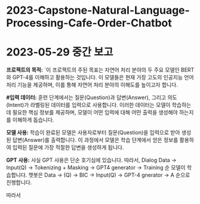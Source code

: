 # 2023-Capstone-Natural-Language-Processing-Cafe-Order-Chatbot

# 2023-05-29 중간 보고
**프로젝트의 목적:**
`이 프로젝트의 주된 목표는 자연어 처리 분야의 두 주요 모델인 BERT와 GPT-4를 이해하고 활용하는 것입니다.
이 모델들은 현재 가장 고도의 인공지능 언어 처리 기능을 제공하며, 이를 통해 자연어 처리 분야의 이해도를 높이고자 합니다.

**#입력 데이터:**
훈련 단계에서는 질문(Question)과 답변(Answer), 그리고 의도(Intent)가 라벨링된 데이터를 입력으로 사용합니다.
이러한 데이터는 모델이 학습하는 데 필요한 핵심 정보를 제공하며, 모델이 어떤 입력에 대해 어떤 출력을 생성해야 하는지를 이해하게 돕습니다.

**모델 사용:**
학습이 완료된 모델은 사용자로부터 질문(Question)을 입력으로 받아 생성된 답변(Answer)를 출력합니다.
이 과정에서 모델은 학습 단계에서 얻은 정보를 활용하여 입력된 질문에 가장 적절한 답변을 생성하게 됩니다.

**GPT 사용:**
사실 GPT 사용은 단순 호기심에 있습니다.
따라서, Dialog Data -> Input(Q) -> Tokenizing + Masking -> GPT4 generator -> Training 순 모델이 학습합니다.
챗봇은 Data -> (Q) -> BIC -> Input(Q) -> GPT-4 gnerator -> A 순으로 진행합니다.

따라서

